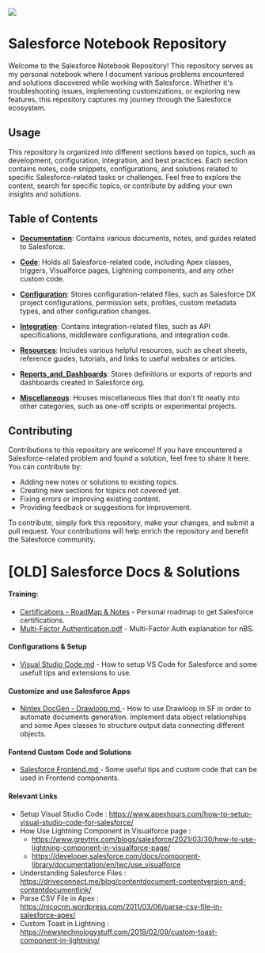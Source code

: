 ![](https://pbs.twimg.com/media/DPKxIqfV4AAKUXF.jpg)
# Salesforce Notebook Repository 


Welcome to the Salesforce Notebook Repository! This repository serves as my personal notebook where I document various problems encountered and solutions discovered while working with Salesforce. Whether it's troubleshooting issues, implementing customizations, or exploring new features, this repository captures my journey through the Salesforce ecosystem.

## Usage

This repository is organized into different sections based on topics, such as development, configuration, integration, and best practices. Each section contains notes, code snippets, configurations, and solutions related to specific Salesforce-related tasks or challenges. Feel free to explore the content, search for specific topics, or contribute by adding your own insights and solutions.


## Table of Contents

- [**Documentation**](./Documentation): Contains various documents, notes, and guides related to Salesforce.
  
- [**Code**](./Code): Holds all Salesforce-related code, including Apex classes, triggers, Visualforce pages, Lightning components, and any other custom code.

- [**Configuration**](./Configuration): Stores configuration-related files, such as Salesforce DX project configurations, permission sets, profiles, custom metadata types, and other configuration changes.

- [**Integration**](./Integration): Contains integration-related files, such as API specifications, middleware configurations, and integration code.

- [**Resources**](./Resources): Includes various helpful resources, such as cheat sheets, reference guides, tutorials, and links to useful websites or articles.

- [**Reports_and_Dashboards**](./Reports_and_Dashboards): Stores definitions or exports of reports and dashboards created in Salesforce org.

- [**Miscellaneous**](./Miscellaneous): Houses miscellaneous files that don't fit neatly into other categories, such as one-off scripts or experimental projects.


## Contributing

Contributions to this repository are welcome! If you have encountered a Salesforce-related problem and found a solution, feel free to share it here. You can contribute by:

- Adding new notes or solutions to existing topics.
- Creating new sections for topics not covered yet.
- Fixing errors or improving existing content.
- Providing feedback or suggestions for improvement.

To contribute, simply fork this repository, make your changes, and submit a pull request. Your contributions will help enrich the repository and benefit the Salesforce community.



# [OLD] Salesforce Docs & Solutions

  
  #### Training: 
  - [Certifications - RoadMap & Notes](https://github.com/JPVBMR/Salesforce/blob/main/Certifications.md) - Personal roadmap to get Salesforce certifications.
  - [Multi-Factor Authentication.pdf](https://github.com/JPVBMR/Salesforce/blob/main/Resources/Multi-Factor-Authentication.pdf) - Multi-Factor Auth explanation for nBS.
  
  #### Configurations & Setup
   - [Visual Studio Code.md](https://github.com/JPVBMR/Salesforce/blob/main/Resources/Visual%20Studio%20Code.md) - How to setup VS Code for Salesforce and some usefull tips and extensions to use.
  
  
  #### Customize and use Salesforce Apps 
  - [Nintex DocGen - Drawloop.md ](https://github.com/JPVBMR/Salesforce/blob/main/Nintex%20DocGen%20-%20Drawloop.md) - How to use Drawloop in SF in order to automate documents generation. Implement data object relationships and some Apex classes to structure output data connecting different objects. 
  
  #### Fontend Custom Code and Solutions
- [Salesforce Frontend.md   ](https://github.com/JPVBMR/Salesforce/blob/main/Resources/Frontend%20Tips%20%26%20Tricks.md) - Some useful tips and custom code that can be used in Frontend components.

  


#### Relevant Links
  
  - Setup Visual Studio Code : https://www.apexhours.com/how-to-setup-visual-studio-code-for-salesforce/
  - How Use Lightning Component in Visualforce page : 
    - https://www.greytrix.com/blogs/salesforce/2021/03/30/how-to-use-lightning-component-in-visualforce-page/
    - https://developer.salesforce.com/docs/component-library/documentation/en/lwc/use_visualforce
  - Understanding Salesforce Files : https://driveconnect.me/blog/contentdocument-contentversion-and-contentdocumentlink/
  - Parse CSV File in Apex : https://nicocrm.wordpress.com/2011/03/06/parse-csv-file-in-salesforce-apex/
  - Custom Toast in Lightning : https://newstechnologystuff.com/2019/02/09/custom-toast-component-in-lightning/
  

   

